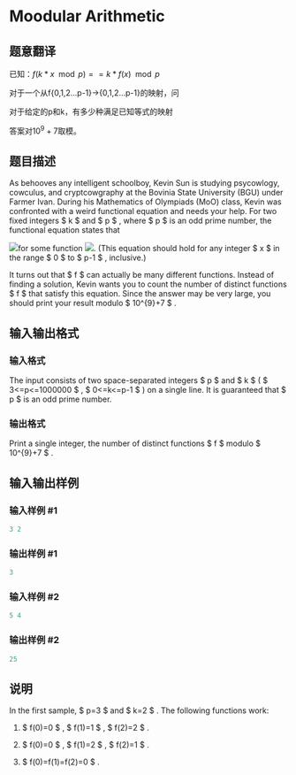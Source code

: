 # Moodular Arithmetic

## 题意翻译

已知：$f(k*x \mod p)==k*f(x) \mod p$

对于一个从f{0,1,2...p-1}→{0,1,2...p-1}的映射，问

对于给定的p和k，有多少种满足已知等式的映射

答案对$10^9+7$取模。

## 题目描述

As behooves any intelligent schoolboy, Kevin Sun is studying psycowlogy, cowculus, and cryptcowgraphy at the Bovinia State University (BGU) under Farmer Ivan. During his Mathematics of Olympiads (MoO) class, Kevin was confronted with a weird functional equation and needs your help. For two fixed integers $ k $ and $ p $ , where $ p $ is an odd prime number, the functional equation states that

![](https://cdn.luogu.com.cn/upload/vjudge_pic/CF603B/ed6bc974175d6ded86ca0d36ce0ca4605575bbb9.png)for some function ![](https://cdn.luogu.com.cn/upload/vjudge_pic/CF603B/3d499b5681b890bdb5d1b1234e5b8d6e9d7e27b1.png). (This equation should hold for any integer $ x $ in the range $ 0 $ to $ p-1 $ , inclusive.)

It turns out that $ f $ can actually be many different functions. Instead of finding a solution, Kevin wants you to count the number of distinct functions $ f $ that satisfy this equation. Since the answer may be very large, you should print your result modulo $ 10^{9}+7 $ .

## 输入输出格式

### 输入格式

The input consists of two space-separated integers $ p $ and $ k $ ( $ 3<=p<=1000000 $ , $ 0<=k<=p-1 $ ) on a single line. It is guaranteed that $ p $ is an odd prime number.

### 输出格式

Print a single integer, the number of distinct functions $ f $ modulo $ 10^{9}+7 $ .

## 输入输出样例

### 输入样例 #1

```cpp
3 2

```
### 输出样例 #1

```cpp
3

```
### 输入样例 #2

```cpp
5 4

```
### 输出样例 #2

```cpp
25

```
## 说明

In the first sample, $ p=3 $ and $ k=2 $ . The following functions work:

1. $ f(0)=0 $ , $ f(1)=1 $ , $ f(2)=2 $ .

2. $ f(0)=0 $ , $ f(1)=2 $ , $ f(2)=1 $ .

3. $ f(0)=f(1)=f(2)=0 $ .

